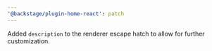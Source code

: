```yaml
---
'@backstage/plugin-home-react': patch
---
```


Added `description` to the renderer escape hatch to allow for further customization.

